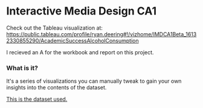 
# Interactive Media Design CA1
Check out the Tableau visualization at: https://public.tableau.com/profile/ryan.deering#!/vizhome/IMDCA1Beta_16132330855290/AcademicSuccessAlcoholConsumption

I recieved an A for the workbook and report on this project.

### What is it?
It's a series of visualizations you can manually tweak to gain your own insights into the contents of the dataset.

<a href ="https://www.kaggle.com/uciml/student-alcohol-consumption"> This is the dataset used. </a>
